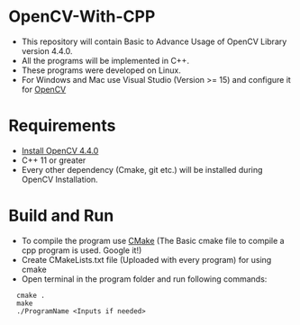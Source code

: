 # OpenCV-With-CPP
  - This repository will contain Basic to Advance Usage of OpenCV Library version 4.4.0.  
  - All the programs will be implemented in C++.  
  - These programs were developed on Linux.  
  - For Windows and Mac use Visual Studio (Version >= 15) and configure it for [OpenCV](https://docs.opencv.org/master/d3/d52/tutorial_windows_install.html)  
  
# Requirements
   - [Install OpenCV 4.4.0](https://docs.opencv.org/master/d7/d9f/tutorial_linux_install.html)  
   - C++ 11 or greater  
   - Every other dependency (Cmake, git etc.) will be installed during OpenCV Installation. 

# Build and Run
  - To compile the program use [CMake](https://cmake.org/cmake/help/v3.18/) (The Basic cmake file to compile a cpp program is used. Google it!)
  - Create CMakeLists.txt file (Uploaded with every program) for using cmake  
  - Open terminal in the program folder and run following commands:  
  ```
    cmake .
    make
    ./ProgramName <Inputs if needed>
```
